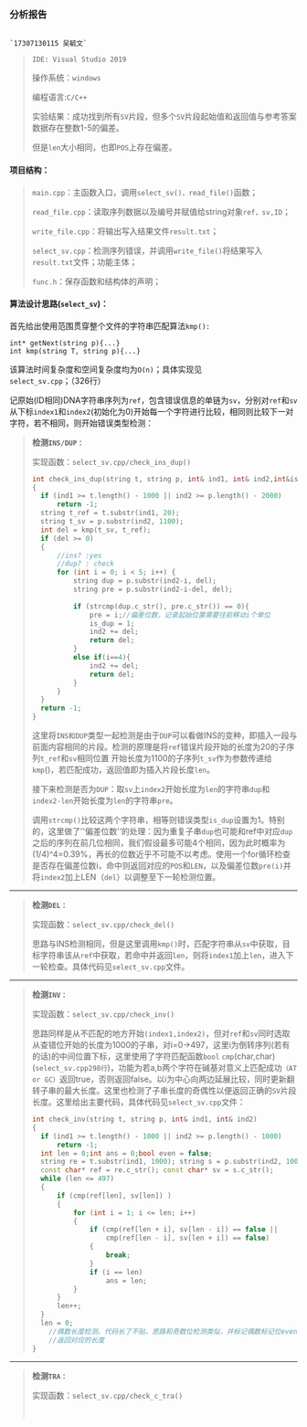###  **分析报告**

 																																`17307130115 吴毓文`

> `IDE: Visual Studio 2019`
>
> 操作系统：`windows`
>
> 编程语言:`C/C++`
>
> 实验结果：成功找到所有`SV`片段，但多个`SV`片段起始值和返回值与参考答案数据存在整数1-5的偏差。
>
> 但是`len`大小相同，也即`POS`上存在偏差。

#### 项目结构：

> `main.cpp`：主函数入口，调用`select_sv()，read_file()`函数；
>
> `read_file.cpp`：读取序列数据以及编号并赋值给string对象`ref，sv,ID`；
>
> `write_file.cpp`：将输出写入结果文件`result.txt`；
>
> `select_sv.cpp`：检测序列错误，并调用`write_file()`将结果写入`result.txt`文件；功能主体；
>
> `func.h`：保存函数和结构体的声明；



#### 算法设计思路(`select_sv`)：

首先给出使用范围贯穿整个文件的字符串匹配算法`kmp():`

```
int* getNext(string p){...}
int kmp(string T, string p){...}
```

该算法时间复杂度和空间复杂度均为`O(n)`；具体实现见`select_sv.cpp`；（326行）

记原始(ID相同)DNA字符串序列为`ref`，包含错误信息的单链为`sv`，分别对`ref`和`sv`从下标`index1`和`index2`(初始化为0)开始每一个字符进行比较，相同则比较下一对字符，若不相同，则开始错误类型检测：

> **检测`INS/DUP：`**
>
> 实现函数：`select_sv.cpp/check_ins_dup()`
>
> ```c++
> int check_ins_dup(string t, string p, int& ind1, int& ind2,int&is_dup,int&pre)
> {
> 	if (ind1 >= t.length() - 1000 || ind2 >= p.length() - 2000)
> 		return -1;
> 	string t_ref = t.substr(ind1, 20);
> 	string t_sv = p.substr(ind2, 1100);
> 	int del = kmp(t_sv, t_ref);
> 	if (del >= 0)
> 	{
> 		//ins? :yes
> 		//dup? : check
> 		for (int i = 0; i < 5; i++) {
> 			string dup = p.substr(ind2-i, del);
> 			string pre = p.substr(ind2-i-del, del);
> 			
> 			if (strcmp(dup.c_str(), pre.c_str()) == 0){
> 				pre = i;//偏差位数，记录起始位置需要往前移动i个单位
> 				is_dup = 1;
> 				ind2 += del;
> 				return del;
> 			}
> 			else if(i==4){
> 				ind2 += del;
> 				return del;
> 			}
> 		}
> 	}
> 	return -1;
> }
> ```
>
> ​    这里将`INS和DUP`类型一起检测是由于`DUP`可以看做INS的变种，即插入一段与前面内容相同的片段。检测的原理是将`ref`错误片段开始的长度为20的子序列`t_ref`和`sv`相同位置 开始长度为1100的子序列`t_sv`作为参数传递给`kmp`()，若匹配成功，返回值即为插入片段长度`len`。
>
>    接下来检测是否为`DUP`：取`sv`上`index2`开始长度为`len`的字符串`dup`和`index2-len`开始长度为`len`的字符串`pre`。
>
> 调用`strcmp()`比较这两个字符串，相等则错误类型`is_dup`设置为1。特别的，这里做了''偏差位数'‘的处理：因为重复子串`dup`也可能和ref中对应`dup`之后的序列在前几位相同，我们假设最多可能4个相同，因为此时概率为(1/4)^4=0.39%，再长的位数近乎不可能不以考虑。使用一个for循环检查是否存在偏差位数i，命中则返回对应的`POS`和`LEN`，以及偏差位数`pre(i)`并将`index2`加上LEN（`del`）以调整至下一轮检测位置。

------

> **检测`DEL：`**
>
> 实现函数：`select_sv.cpp/check_del()` 
>
> ​    思路与INS检测相同，但是这里调用`kmp()`时，匹配字符串从`sv`中获取，目标字符串该从`ref`中获取，若命中并返回`len`，则将`index1`加上`len`，进入下一轮检查。具体代码见`select_sv.cpp`文件。

------

> **检测`INV：`**
>
> 实现函数：`select_sv.cpp/check_inv()` 
>
> ​    思路同样是从不匹配的地方开始`(index1,index2)`，但对`ref`和`sv`同时选取从查错位开始的长度为1000的子串，对i=0→497，这里i为倒转序列(若有的话)的中间位置下标，这里使用了字符匹配函数`bool` `cmp`(char,char)(`select_sv.cpp298行`)，功能为若a,b两个字符在碱基对意义上匹配成功`（AT or GC）`返回true，否则返回false。以i为中心向两边延展比较，同时更新翻转子串的最大长度。这里也检测了子串长度的奇偶性以便返回正确的`SV`片段长度。这里给出主要代码，具体代码见`select_sv.cpp`文件：
>
> ```c++
> int check_inv(string t, string p, int& ind1, int& ind2)
> {
> 	if (ind1 >= t.length() - 1000 || ind2 >= p.length() - 1000)
> 		return -1;
> 	int len = 0;int ans = 0;bool even = false;
> 	string re = t.substr(ind1, 1000); string s = p.substr(ind2, 1000);
> 	const char* ref = re.c_str(); const char* sv = s.c_str();
> 	while (len <= 497)
> 	{
> 		if (cmp(ref[len], sv[len]) )
> 		{
> 			for (int i = 1; i <= len; i++)
> 			{
> 				if (cmp(ref[len + i], sv[len - i]) == false ||
> 					cmp(ref[len - i], sv[len + i]) == false)
> 				{
> 					break;
> 				}
> 				if (i == len)
> 					ans = len;
> 			}
> 		}
> 		len++;
> 	}
> 	len = 0;
>     //偶数长度检测，代码长了不贴，思路和奇数位检测类似，并标记偶数标记位even
>     //返回对应的长度
> }
> 
> ```

------

> **检测`TRA：`**
>
> 实现函数：`select_sv.cpp/check_c_tra()` 
>
> ​    
